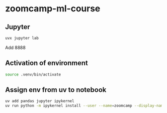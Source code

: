 # zoomcamp-ml-course

## Jupyter

```sh
uvx jupyter lab
```

Add 8888 

## Activation of environment

```sh
source .venv/bin/activate
```

## Assign env from uv to notebook

```sh
uv add pandas jupyter ipykernel
uv run python -m ipykernel install --user --name=zoomcamp --display-name "Python (zoomcamp)"
```